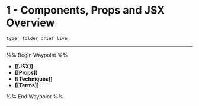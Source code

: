 # 1 - Components, Props and JSX Overview
 
```ccard
type: folder_brief_live
```
 
---

%% Begin Waypoint %%
- **[[JSX]]**
- **[[Props]]**
- **[[Techniques]]**
- **[[Terms]]**

%% End Waypoint %%